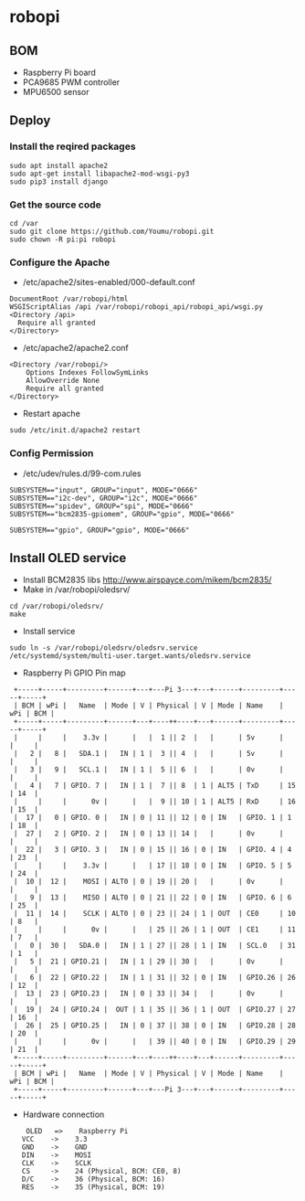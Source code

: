 # robopi
## BOM
* Raspberry Pi board
* PCA9685 PWM controller
* MPU6500 sensor

## Deploy

### Install the reqired packages
```
sudo apt install apache2
sudo apt-get install libapache2-mod-wsgi-py3
sudo pip3 install django
```

### Get the source code
```
cd /var
sudo git clone https://github.com/Youmu/robopi.git
sudo chown -R pi:pi robopi
```

### Configure the Apache
* /etc/apache2/sites-enabled/000-default.conf
```
DocumentRoot /var/robopi/html
WSGIScriptAlias /api /var/robopi/robopi_api/robopi_api/wsgi.py
<Directory /api>
  Require all granted
</Directory>
```
* /etc/apache2/apache2.conf
```
<Directory /var/robopi/>
    Options Indexes FollowSymLinks
    AllowOverride None
    Require all granted
</Directory>
```
* Restart apache
```
sudo /etc/init.d/apache2 restart
```

### Config Permission
* /etc/udev/rules.d/99-com.rules
```
SUBSYSTEM=="input", GROUP="input", MODE="0666"
SUBSYSTEM=="i2c-dev", GROUP="i2c", MODE="0666"
SUBSYSTEM=="spidev", GROUP="spi", MODE="0666"
SUBSYSTEM=="bcm2835-gpiomem", GROUP="gpio", MODE="0666"

SUBSYSTEM=="gpio", GROUP="gpio", MODE="0666"
```

## Install OLED service
* Install BCM2835 libs
http://www.airspayce.com/mikem/bcm2835/
* Make in /var/robopi/oledsrv/
```
cd /var/robopi/oledsrv/
make
```
* Install service
```
sudo ln -s /var/robopi/oledsrv/oledsrv.service /etc/systemd/system/multi-user.target.wants/oledsrv.service
```
* Raspberry Pi GPIO Pin map
```
 +-----+-----+---------+------+---+---Pi 3---+---+------+---------+-----+-----+
 | BCM | wPi |   Name  | Mode | V | Physical | V | Mode | Name    | wPi | BCM |
 +-----+-----+---------+------+---+----++----+---+------+---------+-----+-----+
 |     |     |    3.3v |      |   |  1 || 2  |   |      | 5v      |     |     |
 |   2 |   8 |   SDA.1 |   IN | 1 |  3 || 4  |   |      | 5v      |     |     |
 |   3 |   9 |   SCL.1 |   IN | 1 |  5 || 6  |   |      | 0v      |     |     |
 |   4 |   7 | GPIO. 7 |   IN | 1 |  7 || 8  | 1 | ALT5 | TxD     | 15  | 14  |
 |     |     |      0v |      |   |  9 || 10 | 1 | ALT5 | RxD     | 16  | 15  |
 |  17 |   0 | GPIO. 0 |   IN | 0 | 11 || 12 | 0 | IN   | GPIO. 1 | 1   | 18  |
 |  27 |   2 | GPIO. 2 |   IN | 0 | 13 || 14 |   |      | 0v      |     |     |
 |  22 |   3 | GPIO. 3 |   IN | 0 | 15 || 16 | 0 | IN   | GPIO. 4 | 4   | 23  |
 |     |     |    3.3v |      |   | 17 || 18 | 0 | IN   | GPIO. 5 | 5   | 24  |
 |  10 |  12 |    MOSI | ALT0 | 0 | 19 || 20 |   |      | 0v      |     |     |
 |   9 |  13 |    MISO | ALT0 | 0 | 21 || 22 | 0 | IN   | GPIO. 6 | 6   | 25  |
 |  11 |  14 |    SCLK | ALT0 | 0 | 23 || 24 | 1 | OUT  | CE0     | 10  | 8   |
 |     |     |      0v |      |   | 25 || 26 | 1 | OUT  | CE1     | 11  | 7   |
 |   0 |  30 |   SDA.0 |   IN | 1 | 27 || 28 | 1 | IN   | SCL.0   | 31  | 1   |
 |   5 |  21 | GPIO.21 |   IN | 1 | 29 || 30 |   |      | 0v      |     |     |
 |   6 |  22 | GPIO.22 |   IN | 1 | 31 || 32 | 0 | IN   | GPIO.26 | 26  | 12  |
 |  13 |  23 | GPIO.23 |   IN | 0 | 33 || 34 |   |      | 0v      |     |     |
 |  19 |  24 | GPIO.24 |  OUT | 1 | 35 || 36 | 1 | OUT  | GPIO.27 | 27  | 16  |
 |  26 |  25 | GPIO.25 |   IN | 0 | 37 || 38 | 0 | IN   | GPIO.28 | 28  | 20  |
 |     |     |      0v |      |   | 39 || 40 | 0 | IN   | GPIO.29 | 29  | 21  |
 +-----+-----+---------+------+---+----++----+---+------+---------+-----+-----+
 | BCM | wPi |   Name  | Mode | V | Physical | V | Mode | Name    | wPi | BCM |
 +-----+-----+---------+------+---+---Pi 3---+---+------+---------+-----+-----+
```
* Hardware connection 
```
    OLED   =>    Raspberry Pi
   VCC    ->    3.3
   GND    ->    GND
   DIN    ->    MOSI
   CLK    ->    SCLK
   CS     ->    24 (Physical, BCM: CE0, 8)
   D/C    ->    36 (Physical, BCM: 16)
   RES    ->    35 (Physical, BCM: 19)
```
